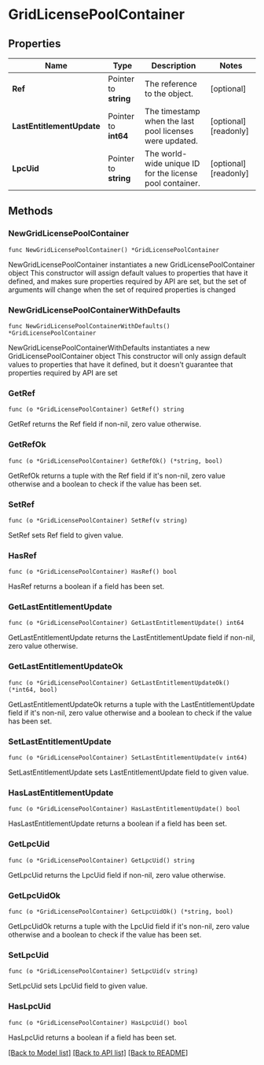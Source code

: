 # GridLicensePoolContainer

## Properties

Name | Type | Description | Notes
------------ | ------------- | ------------- | -------------
**Ref** | Pointer to **string** | The reference to the object. | [optional] 
**LastEntitlementUpdate** | Pointer to **int64** | The timestamp when the last pool licenses were updated. | [optional] [readonly] 
**LpcUid** | Pointer to **string** | The world-wide unique ID for the license pool container. | [optional] [readonly] 

## Methods

### NewGridLicensePoolContainer

`func NewGridLicensePoolContainer() *GridLicensePoolContainer`

NewGridLicensePoolContainer instantiates a new GridLicensePoolContainer object
This constructor will assign default values to properties that have it defined,
and makes sure properties required by API are set, but the set of arguments
will change when the set of required properties is changed

### NewGridLicensePoolContainerWithDefaults

`func NewGridLicensePoolContainerWithDefaults() *GridLicensePoolContainer`

NewGridLicensePoolContainerWithDefaults instantiates a new GridLicensePoolContainer object
This constructor will only assign default values to properties that have it defined,
but it doesn't guarantee that properties required by API are set

### GetRef

`func (o *GridLicensePoolContainer) GetRef() string`

GetRef returns the Ref field if non-nil, zero value otherwise.

### GetRefOk

`func (o *GridLicensePoolContainer) GetRefOk() (*string, bool)`

GetRefOk returns a tuple with the Ref field if it's non-nil, zero value otherwise
and a boolean to check if the value has been set.

### SetRef

`func (o *GridLicensePoolContainer) SetRef(v string)`

SetRef sets Ref field to given value.

### HasRef

`func (o *GridLicensePoolContainer) HasRef() bool`

HasRef returns a boolean if a field has been set.

### GetLastEntitlementUpdate

`func (o *GridLicensePoolContainer) GetLastEntitlementUpdate() int64`

GetLastEntitlementUpdate returns the LastEntitlementUpdate field if non-nil, zero value otherwise.

### GetLastEntitlementUpdateOk

`func (o *GridLicensePoolContainer) GetLastEntitlementUpdateOk() (*int64, bool)`

GetLastEntitlementUpdateOk returns a tuple with the LastEntitlementUpdate field if it's non-nil, zero value otherwise
and a boolean to check if the value has been set.

### SetLastEntitlementUpdate

`func (o *GridLicensePoolContainer) SetLastEntitlementUpdate(v int64)`

SetLastEntitlementUpdate sets LastEntitlementUpdate field to given value.

### HasLastEntitlementUpdate

`func (o *GridLicensePoolContainer) HasLastEntitlementUpdate() bool`

HasLastEntitlementUpdate returns a boolean if a field has been set.

### GetLpcUid

`func (o *GridLicensePoolContainer) GetLpcUid() string`

GetLpcUid returns the LpcUid field if non-nil, zero value otherwise.

### GetLpcUidOk

`func (o *GridLicensePoolContainer) GetLpcUidOk() (*string, bool)`

GetLpcUidOk returns a tuple with the LpcUid field if it's non-nil, zero value otherwise
and a boolean to check if the value has been set.

### SetLpcUid

`func (o *GridLicensePoolContainer) SetLpcUid(v string)`

SetLpcUid sets LpcUid field to given value.

### HasLpcUid

`func (o *GridLicensePoolContainer) HasLpcUid() bool`

HasLpcUid returns a boolean if a field has been set.


[[Back to Model list]](../README.md#documentation-for-models) [[Back to API list]](../README.md#documentation-for-api-endpoints) [[Back to README]](../README.md)


